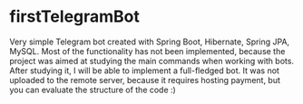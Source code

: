 # firstTelegramBot
Very simple Telegram bot created with Spring Boot, Hibernate, Spring JPA, MySQL.
Most of the functionality has not been implemented, because the project was aimed at studying the main commands when working with bots. After studying it, I will be able to implement a full-fledged bot.
It was not uploaded to the remote server, because it requires hosting payment, but you can evaluate the structure of the code :)
